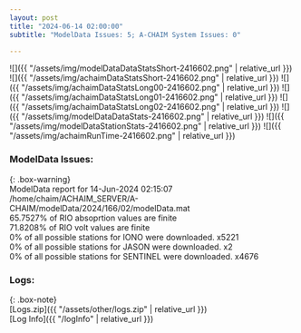```yaml
---
layout: post
title: "2024-06-14 02:00:00"
subtitle: "ModelData Issues: 5; A-CHAIM System Issues: 0"

---
```


![]({{ "/assets/img/modelDataDataStatsShort-2416602.png" | relative_url }})
![]({{ "/assets/img/achaimDataStatsShort-2416602.png" | relative_url }})
![]({{ "/assets/img/achaimDataStatsLong00-2416602.png" | relative_url }})
![]({{ "/assets/img/achaimDataStatsLong01-2416602.png" | relative_url }})
![]({{ "/assets/img/achaimDataStatsLong02-2416602.png" | relative_url }})
![]({{ "/assets/img/modelDataDataStats-2416602.png" | relative_url }})
![]({{ "/assets/img/modelDataStationStats-2416602.png" | relative_url }})
![]({{ "/assets/img/achaimRunTime-2416602.png" | relative_url }})


### ModelData Issues:  
  
{: .box-warning}  
 ModelData report for 14-Jun-2024 02:15:07   
 /home/chaim/ACHAIM_SERVER/A-CHAIM/modelData/2024/166/02/modelData.mat   
 65.7527% of RIO absoprtion values are finite   
 71.8208% of RIO volt values are finite   
 0% of all possible stations for IONO were downloaded. x5221   
 0% of all possible stations for JASON were downloaded. x2   
 0% of all possible stations for SENTINEL were downloaded. x4676   
  


### Logs:  
  
{: .box-note}  
[Logs.zip]({{ "/assets/other/logs.zip" | relative_url }})  
[Log Info]({{ "/logInfo" | relative_url }})  
